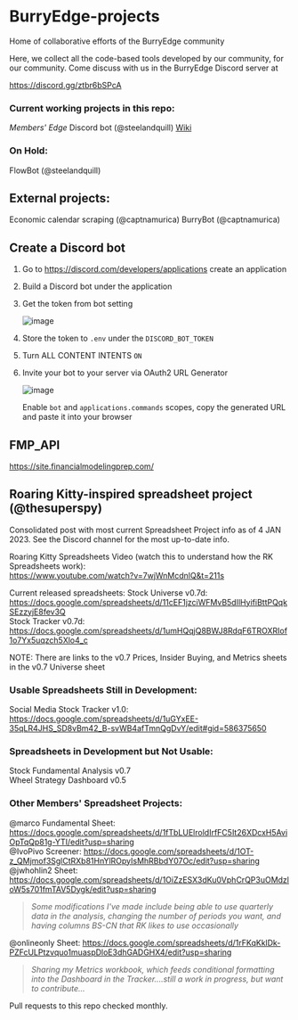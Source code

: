 # BurryEdge-projects
Home of collaborative efforts of the BurryEdge community

Here, we collect all the code-based tools developed
by our community, for our community. Come discuss with us
in the BurryEdge Discord server at

https://discord.gg/ztbr6bSPcA


### Current working projects in this repo:
*Members' Edge* Discord bot (@steelandquill)
[Wiki](https://github.com/SteelAndQuill/BurryEdge-projects/wiki/Members'-Edge-Roadmap)

### On Hold:
FlowBot (@steelandquill)

## External projects:
Economic calendar scraping (@captnamurica)
BurryBot (@captnamurica)

## Create a Discord bot

1. Go to https://discord.com/developers/applications create an application
2. Build a Discord bot under the application
3. Get the token from bot setting

   ![image](https://user-images.githubusercontent.com/89479282/205949161-4b508c6d-19a7-49b6-b8ed-7525ddbef430.png)
4. Store the token to `.env` under the `DISCORD_BOT_TOKEN`

5. Turn ALL CONTENT INTENTS `ON`

6. Invite your bot to your server via OAuth2 URL Generator

   ![image](https://user-images.githubusercontent.com/89479282/205949600-0c7ddb40-7e82-47a0-b59a-b089f929d177.png)

   Enable `bot` and `applications.commands` scopes, copy the generated URL and paste it into your browser

## FMP_API
https://site.financialmodelingprep.com/

## Roaring Kitty-inspired spreadsheet project (@thesuperspy)    
Consolidated post with most current Spreadsheet Project info as of 4 JAN 2023. See the Discord channel for the most up-to-date info.

Roaring Kitty Spreadsheets Video (watch this to understand how the RK Spreadsheets work):    
https://www.youtube.com/watch?v=7wjWnMcdnlQ&t=211s    

Current released spreadsheets:
Stock Universe v0.7d: https://docs.google.com/spreadsheets/d/11cEF1jzciWFMvB5dIlHyifiBttPQqkSEzzyjE8fev3Q    
Stock Tracker v0.7d: https://docs.google.com/spreadsheets/d/1umHQqjQ8BWJ8RdqF6TROXRIof1o7Yx5uqzch5Xlo4_c    

NOTE: There are links to the v0.7 Prices, Insider Buying, and Metrics sheets in the v0.7 Universe sheet    

### Usable Spreadsheets Still in Development:
Social Media Stock Tracker v1.0: https://docs.google.com/spreadsheets/d/1uGYxEE-35qLR4JHS_SD8vBm42_B-svWB4afTmnQgDvY/edit#gid=586375650

### Spreadsheets in Development but Not Usable:
Stock Fundamental Analysis v0.7    
Wheel Strategy Dashboard v0.5

### Other Members' Spreadsheet Projects:    
@marco Fundamental Sheet: https://docs.google.com/spreadsheets/d/1fTbLUElroldIrfFC5It26XDcxH5AviOpTqQp81g-YTI/edit?usp=sharing    
@IvoPivo Screener: https://docs.google.com/spreadsheets/d/1OT-z_QMjmof3SglCtRXb81HnYlROpyIsMhRBbdY07Oc/edit?usp=sharing    
@jwhohlin2 Sheet: https://docs.google.com/spreadsheets/d/1OiZzESX3dKu0VphCrQP3uOMdzloW5s701fmTAV5Dygk/edit?usp=sharing    
> *Some modifications I've made include being able to use quarterly data in the analysis, changing the number of periods you want, and having columns BS-CN that RK likes to use occasionally*

@onlineonly Sheet: https://docs.google.com/spreadsheets/d/1rFKqKklDk-PZFcULPtzvquo1muaspDloE3dhGADGHX4/edit?usp=sharing    
> *Sharing my Metrics workbook, which feeds conditional formatting into the Dashboard in the Tracker....still a work in progress, but want to contribute...*


Pull requests to this repo checked monthly.
